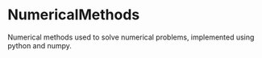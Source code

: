 # NumericalMethods
Numerical methods used to solve numerical problems, implemented using python and numpy. 
